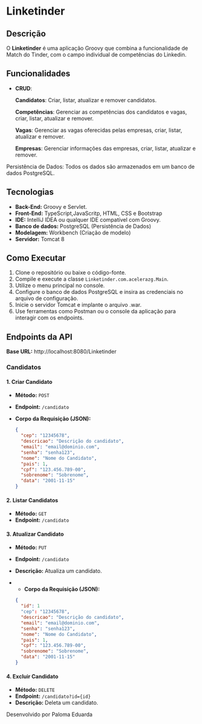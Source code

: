 # Linketinder

## Descrição

O **Linketinder** é uma aplicação Groovy que combina a funcionalidade de Match do Tinder, com o campo individual de competências do Linkedin. 

## Funcionalidades
- **CRUD**:

    **Candidatos**: Criar, listar, atualizar e remover candidatos.
  
    **Competências**: Gerenciar as competências dos candidatos e vagas, criar, listar, atualizar e remover.
  
    **Vagas**: Gerenciar as vagas oferecidas pelas empresas, criar, listar, atualizar e remover.
  
    **Empresas**: Gerenciar informações das empresas, criar, listar, atualizar e remover.

Persistência de Dados: Todos os dados são armazenados em um banco de dados PostgreSQL.

## Tecnologias

- **Back-End:** Groovy e Servlet.
- **Front-End:** TypeScript,JavaScritp, HTML, CSS e Bootstrap 
- **IDE:** IntelliJ IDEA ou qualquer IDE compatível com Groovy.
- **Banco de dados:** PostgreSQL (Persistência de Dados)
- **Modelagem:** Workbench (Criação de modelo)
- **Servidor:** Tomcat 8


## Como Executar

1. Clone o repositório ou baixe o código-fonte.
2. Compile e execute a classe `Linketinder.com.acelerazg.Main`.
3. Utilize o menu principal no console.
4. Configure o banco de dados PostgreSQL e insira as credenciais no arquivo de configuração.
5. Inicie o servidor Tomcat e implante o arquivo .war.
6. Use ferramentas como Postman ou o console da aplicação para interagir com os endpoints.

## Endpoints da API

**Base URL:** http://localhost:8080/Linketinder

### **Candidatos**

#### **1. Criar Candidato**
- **Método:** `POST`
- **Endpoint:** `/candidato`
- **Corpo da Requisição (JSON):**

  ```json
  {
    "cep": "12345678",
    "descricao": "Descrição do candidato",
    "email": "email@dominio.com",
    "senha": "senha123",
    "nome": "Nome do Candidato",
    "pais": 1,
    "cpf": "123.456.789-00",
    "sobrenome": "Sobrenome",
    "data": "2001-11-15"
  }
  
#### **2. Listar Candidatos**
- **Método:** `GET`
- **Endpoint:** `/candidato`


#### **3. Atualizar Candidato**
- **Método:** `PUT`
- **Endpoint:** `/candidato`
- **Descrição:** Atualiza um candidato.
- - **Corpo da Requisição (JSON):**

  ```json
  {
    "id": 1 
    "cep": "12345678",
    "descricao": "Descrição do candidato",
    "email": "email@dominio.com",
    "senha": "senha123",
    "nome": "Nome do Candidato",
    "pais": 1,
    "cpf": "123.456.789-00",
    "sobrenome": "Sobrenome",
    "data": "2001-11-15"
  }
  
#### **4. Excluir Candidato**
- **Método:** `DELETE`
- **Endpoint:** `/candidato?id={id}`
- **Descrição:** Deleta um candidato. 
  
  
Desenvolvido por Paloma Eduarda
